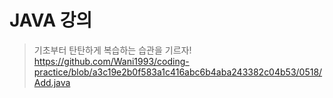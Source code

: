 # JAVA 강의
>기초부터 탄탄하게
>복습하는 습관을 기르자!
<https://github.com/Wani1993/coding-practice/blob/a3c19e2b0f583a1c416abc6b4aba243382c04b53/0518/Add.java>


